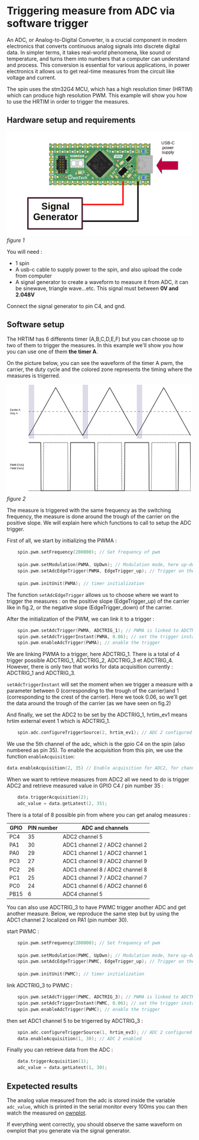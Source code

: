# Triggering measure from ADC via software trigger

An ADC, or Analog-to-Digital Converter, is a crucial component in modern electronics that converts continuous analog signals into discrete digital data. In simpler terms, it takes real-world phenomena, like sound or temperature, and turns them into numbers that a computer can understand and process. This conversion is essential for various applications, in power electronics it allows us to get real-time measures from the circuit like voltage and current. 

The spin uses the stm32G4 MCU, which has a high resolution timer (HRTIM) which can produce high resolution PWM. This example will show you how to use the HRTIM in order to trigger the measures. 

## Hardware setup and requirements

![Schematic](Image/schema.png)
*figure 1*

You will need : 

- 1 spin
- A usb-c cable to supply power to the spin, and also upload the code from computer
- A signal generator to create a waveform to measure it from ADC, it can be sinewave, triangle wave...etc. This signal must between **0V and 2.048V**

Connect the signal generator to pin C4, and gnd. 

## Software setup 

The HRTIM has 6 differents timer (A,B,C,D,E,F) but you can choose up to two of them to trigger the measures. In this example we'll show you how you can use one of them **the timer A**.

On the picture below, you can see the waveform of the timer A pwm, the carrier, the duty cycle and the colored zone represents the timing where the measures is trigerred. 

![trigger_waveform](Image/Hrtim_trigger.png)
*figure 2*

The measure is triggered with the same frequency as the switching frequency, the measure is done around the trough of the carrier on the positive slope. We will explain here which functions to call to setup the ADC trigger. 

First of all, we start by initializing the PWMA : 

```cpp
    spin.pwm.setFrequency(200000); // Set frequency of pwm

    spin.pwm.setModulation(PWMA, UpDwn); // Modulation mode, here up-down (triangle wave carrier)
    spin.pwm.setAdcEdgeTrigger(PWMA, EdgeTrigger_up); // Trigger on the positive slope

    spin.pwm.initUnit(PWMA); // timer initialization
```
The function `setAdcEdgeTrigger` allows us to choose where we want to trigger the measures : on the positive slope (EdgeTrigger_up) of the carrier like in fig.2, or the negative slope (EdgeTrigger_down) of the carrier.

After the initialization of the PWM, we can link it to a trigger : 

```cpp
    spin.pwm.setAdcTrigger(PWMA, ADCTRIG_1); // PWMA is linked to ADCTRIG_1
    spin.pwm.setAdcTriggerInstant(PWMA, 0.06); // set the trigger instant
    spin.pwm.enableAdcTrigger(PWMA); // enable the trigger
```
We are linking PWMA to a trigger, here ADCTRIG_1. There is a total of 4 trigger possible ADCTRIG_1, ADCTRIG_2, ADCTRIG_3 et ADCTRIG_4. However, there is only two that works for data acquisition currently : ADCTRIG_1 and ADCTRIG_3.

`setAdcTriggerInstant` will set the moment when we trigger a measure with a parameter between 0 (corresponding to the trough of the carrier)and 1 (corresponding to the crest of the carrier). Here we took 0.06, so we'll get the data around the trough of the carrier (as we have seen on fig.2)

And finally, we set the ADC2 to be set by the ADCTRIG_1, hrtim_ev1 means hrtim external event 1 which is ADCTRIG_1. 

```cpp
    spin.adc.configureTriggerSource(2, hrtim_ev1); // ADC 2 configured to be triggered by the PWM
```
We use the 5th channel of the adc, which is the gpio C4 on the spin (also numbered as pin 35). To enable the acquisition from this pin, we use the function `enableAcquisition`: 

```cpp
data.enableAcquisition(2, 35) // Enable acquisition for ADC2, for channel 5 (localized in GPIO C4 / pin number 35)
```
When we want to retrieve measures from ADC2 all we need to do is trigger ADC2 and retrieve measured value in GPIO C4 / pin number 35 :

```cpp
    data.triggerAcquisition(2);
    adc_value = data.getLatest(2, 35);
```

There is a total of 8 possible pin from where you can get analog measures :

| GPIO | PIN number | ADC and channels                |
|------|------------|---------------------------------|
| PC4  | 35         | ADC2 channel 5                  |
| PA1  | 30         | ADC1 channel 2 / ADC2 channel 2 |
| PA0  | 29         | ADC1 channel 1 / ADC2 channel 1 |
| PC3  | 27         | ADC1 channel 9 / ADC2 channel 9 |
| PC2  | 26         | ADC1 channel 8 / ADC2 channel 8 |
| PC1  | 25         | ADC1 channel 7 / ADC2 channel 7 |
| PC0  | 24         | ADC1 channel 6 / ADC2 channel 6 |
| PB15 | 6          | ADC4 channel 5                  |

You can also use ADCTRIG_3 to have PWMC trigger another ADC and get another measure. Below, we reproduce the same step but by using the ADC1 channel 2 localized on PA1 (pin number 30).

start PWMC :

```cpp
    spin.pwm.setFrequency(200000); // Set frequency of pwm

    spin.pwm.setModulation(PWMC, UpDwn); // Modulation mode, here up-down (triangle wave carrier)
    spin.pwm.setAdcEdgeTrigger(PWMC, EdgeTrigger_up); // Trigger on the positive slope

    spin.pwm.initUnit(PWMC); // timer initialization
```
link ADCTRIG_3 to PWMC : 

```cpp
    spin.pwm.setAdcTrigger(PWMC, ADCTRIG_3); // PWMA is linked to ADCTRIG_1
    spin.pwm.setAdcTriggerInstant(PWMC, 0.06); // set the trigger instant
    spin.pwm.enableAdcTrigger(PWMC); // enable the trigger
```
then set ADC1 channel 5 to be trigerred by ADCTRIG_3 : 

```cpp
    spin.adc.configureTriggerSource(1, hrtim_ev3); // ADC 2 configured to be triggered by the PWM
    data.enableAcquisition(1, 30); // ADC 2 enabled
```

Finally you can retrieve data from the ADC : 

```cpp
    data.triggerAcquisition(1);
    adc_value = data.getLatest(1, 30);
```

## Expetected results

The analog value measured from the adc is stored inside the variable `adc_value`, which is printed in the serial monitor every 100ms you can then watch the measured on [ownplot](https://github.com/owntech-foundation/OwnPlot). 

If everything went correctly, you should observe the same waveform on ownplot that you generate via the signal generator. 